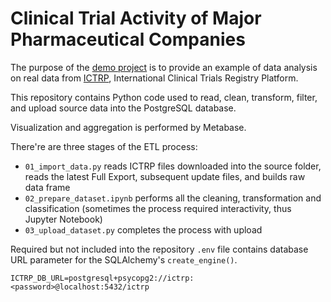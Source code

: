 # Clinical Trial Activity of Major Pharmaceutical Companies
The purpose of the [demo project](https://demo.avidclam.com) is to provide an example of data analysis on real data from [ICTRP](https://www.who.int/clinical-trials-registry-platform), International Clinical Trials Registry Platform. 

This repository contains Python code used to read, clean, transform, filter, and upload source data into the PostgreSQL database.

Visualization and aggregation is performed by Metabase.

There're are three stages of the ETL process:
- `01_import_data.py` reads ICTRP files downloaded into the source folder, reads the latest Full Export, subsequent update files, and builds raw data frame
- `02_prepare_dataset.ipynb` performs all the cleaning, transformation and classification (sometimes the process required interactivity, thus Jupyter Notebook)
- `03_upload_dataset.py` completes the process with upload

Required but not included into the repository `.env` file contains database URL parameter for the SQLAlchemy's `create_engine()`.

`ICTRP_DB_URL=postgresql+psycopg2://ictrp:<password>@localhost:5432/ictrp`
